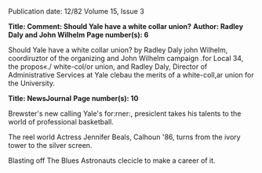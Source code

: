 Publication date: 12/82
Volume 15, Issue 3

**Title: Comment: Should Yale have a white collar union?**
**Author: Radley Daly and John Wilhelm**
**Page number(s): 6**

Should Yale have a white collar union? 
by Radley Daly 
john Wilhelm, coordiruztor of the organizing 
and John Wilhelm 
campaign .for Local 34, the propos«./ white-col/or 
union, and Radley Daly, Director of Administrative 
Services at Yale clebau the merits of a white-coll,ar 
union for the University.


**Title: NewsJournal**
**Page number(s): 10**

Brewster's new calling 
Yale's for:rner:, presiclent takes his talents to the world of 
professional basketball. 

The reel world 
Actress Jennifer Beals, Calhoun '86, turns from the 
ivory tower to the silver screen. 

Blasting off 
The Blues Astronauts clecicle to make a career of it.